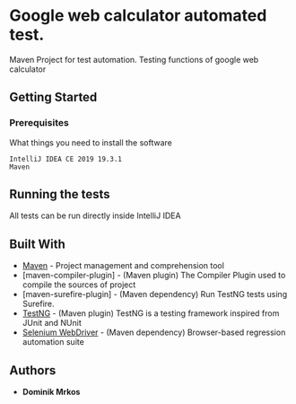 # Google web calculator automated test.

Maven Project for test automation. Testing functions of google web calculator

## Getting Started



### Prerequisites

What things you need to install the software

```
IntelliJ IDEA CE 2019 19.3.1
Maven
```

## Running the tests

All tests can be run directly inside IntelliJ IDEA

## Built With

* [Maven](https://maven.apache.org/) -  Project management and comprehension tool
* [maven-compiler-plugin] - (Maven plugin) The Compiler Plugin used to compile the sources of project
* [maven-surefire-plugin] - (Maven dependency) Run TestNG tests using Surefire.
* [TestNG](https://testng.org/) - (Maven plugin) TestNG is a testing framework inspired from JUnit and NUnit
* [Selenium WebDriver](https://selenium.dev/) - (Maven dependency) Browser-based regression automation suite

## Authors

* **Dominik Mrkos**
